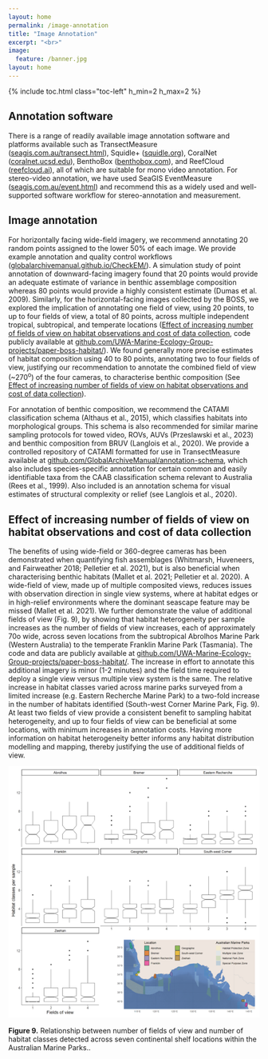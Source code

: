 ```yaml
---
layout: home
permalink: /image-annotation
title: "Image Annotation"
excerpt: "<br>"
image:
  feature: /banner.jpg
layout: home
---
```

{% include toc.html class="toc-left" h_min=2 h_max=2 %}

## Annotation software
There is a range of readily available image annotation software and platforms available such as TransectMeasure ([seagis.com.au/transect.html](http://www.seagis.com.au/transect.html)), Squidle+ ([squidle.org](squidle.org)), CoralNet ([coralnet.ucsd.edu](coralnet.ucsd.edu)), BenthoBox ([benthobox.com](benthobox.com)), and ReefCloud ([reefcloud.ai](reefcloud.ai)), all of which are suitable for mono video annotation. For stereo-video annotation, we have used SeaGIS EventMeasure ([seagis.com.au/event.html](seagis.com.au/event.html)) and recommend this as a widely used and well-supported software workflow for stereo-annotation and measurement. 

## Image annotation

For horizontally facing wide-field imagery, we recommend annotating 20 random points assigned to the lower 50% of each image. We provide example annotation and quality control workflows ([globalarchivemanual.github.io/CheckEM/](https://globalarchivemanual.github.io/CheckEM/articles/manuals/TransectMeasure_annotation_guide.html)). A simulation study of point annotation of downward-facing imagery found that 20 points would provide an adequate estimate of variance in benthic assemblage composition whereas 80 points would provide a highly consistent estimate (Dumas et al. 2009). Similarly, for the horizontal-facing images collected by the BOSS, we explored the implication of annotating one field of view, using 20 points, to up to four fields of view, a total of 80 points, across multiple independent tropical, subtropical, and temperate locations ([Effect of increasing number of fields of view on habitat observations and cost of data collection](#effect-of-increasing-number-of-fields-of-view-on-habitat-observations-and-cost-of-data-collection), code publicly available at [github.com/UWA-Marine-Ecology-Group-projects/paper-boss-habitat/](https://github.com/UWA-Marine-Ecology-Group-projects/paper-boss-habitat/)). We found generally more precise estimates of habitat composition using 40 to 80 points, annotating two to four fields of view, justifying our recommendation to annotate the combined field of view (~270<sup>o</sup>) of the four cameras, to characterise benthic composition (See [Effect of increasing number of fields of view on habitat observations and cost of data collection](#effect-of-increasing-number-of-fields-of-view-on-habitat-observations-and-cost-of-data-collection)).

For annotation of benthic composition, we recommend the CATAMI classification schema (Althaus et al., 2015), which classifies habitats into morphological groups. This schema is also recommended for similar marine sampling protocols for towed video, ROVs, AUVs (Przeslawski et al., 2023) and benthic composition from BRUV (Langlois et al., 2020). We provide a controlled repository of CATAMI formatted for use in TransectMeasure available at [github.com/GlobalArchiveManual/annotation-schema](https://github.com/GlobalArchiveManual/annotation-schema), which also includes species-specific annotation for certain common and easily identifiable taxa from the CAAB classification schema relevant to Australia (Rees et al., 1999). Also included is an annotation schema for visual estimates of structural complexity or relief (see Langlois et al., 2020).


## Effect of increasing number of fields of view on habitat observations and cost of data collection

The benefits of using wide-field or 360-degree cameras has been demonstrated when quantifying fish assemblages (Whitmarsh, Huveneers, and Fairweather 2018; Pelletier et al. 2021), but is also beneficial when characterising benthic habitats (Mallet et al. 2021; Pelletier et al. 2020).  A wide-field of view, made up of multiple composited views, reduces issues with observation direction in single view systems, where at habitat edges or in high-relief environments where the dominant seascape feature may be missed (Mallet et al. 2021). We further demonstrate the value of additional fields of view (Fig. 9), by showing that habitat heterogeneity per sample increases as the number of fields of view increases, each of approximately 70o wide, across seven locations from the subtropical Abrolhos Marine Park (Western Australia) to the temperate Franklin Marine Park (Tasmania). The code and data are publicly available at [github.com/UWA-Marine-Ecology-Group-projects/paper-boss-habitat/](github.com/UWA-Marine-Ecology-Group-projects/paper-boss-habitat/). The increase in effort to annotate this additional imagery is minor (1-2 minutes) and the field time required to deploy a single view versus multiple view system is the same. The relative increase in habitat classes varied across marine parks surveyed from a limited increase (e.g. Eastern Recherche Marine Park) to a two-fold increase in the number of habitats identified (South-west Corner Marine Park, Fig. 9). At least two fields of view provide a consistent benefit to sampling habitat heterogeneity, and up to four fields of view can be beneficial at some locations, with minimum increases in annotation costs. Having more information on habitat heterogeneity better informs any habitat distribution modelling and mapping, thereby justifying the use of additional fields of view.

![alt_text](images/figure9.png "image_tooltip")

**Figure 9.** Relationship between number of fields of view and number of habitat classes detected across seven continental shelf locations within the Australian Marine Parks..

